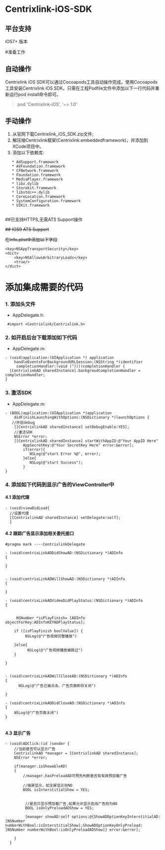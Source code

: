 # Centrixlink-iOS-SDK

## 平台支持
iOS7+ 版本

#准备工作

## 自动操作
Centrixlink iOS SDK可以通过Cocoapods工具自动操作完成。使用Cocoapods工具安装Centrixlink iOS SDK，只需在工程Podfile文件中添加以下一行代码并重新运行pod install命令即可。

> pod 'Centrixlink-iOS', '~> 1.0'

## 手动操作
1.  从官网下载Centrixlink_iOS_SDK.zip文件;
2.  解压缩Centrixlink框架(Centrixlink.embeddedframework)，并添加到XCode项目中。
3.  添加以下依赖库:
 
```
   * AdSupport.framework
   * AVFoundation.framework
   * CFNetwork.framework
   * Foundation.framework
   * MediaPlayer.framework
   * libz.dylib
   * Storekit.framework
   * libstdc++.dylib
   * CoreLocation.framework
   * SystemConfiguration.framework
   * UIKit.framework
   
```



##已支持HTTPS,无需ATS Support操作

~~## IOS9 ATS Support~~

~~在Info.plist中添加以下字段~~

```
<key>NSAppTransportSecurity</key>
<dict>
    <key>NSAllowsArbitraryLoads</key>
    <true/>
</dict>
```
# 添加集成需要的代码

### 1. 添加头文件 
* AppDelegate.h:
```objc
 #import <Centrixlink/Centrixlink.h>
```

### 2. 如开启后台下载添加如下代码
* AppDelegate.m:
```objc
- (void)application:(UIApplication *) application 
    handleEventsForBackgroundURLSession:(NSString *)identifier
     completionHandler:(void (^)())completionHandler {
  [CentrixlinkAD sharedInstance].backgroudCompletionHandler = completionHandler;
}
```

### 3. 激活SDK
* AppDelegate.m:
```objc
- (BOOL)application:(UIApplication *)application 
    didFinishLaunchingWithOptions:(NSDictionary *)launchOptions {
   //开启debug
    [[CentrixlinkAD sharedInstance] setDebugEnable:YES]; 
    //激活SDK
    NSError *error;
    [[CentrixlinkAD sharedInstance] startWithAppID:@"Your AppID Here" 
        AppSecretKey:@"Your SecretKey Here" error:&error];
        if(error){
           NSLog(@"start Error %@", error);
        }else{
           NSLog(@"start Success");
        }
}
```

###  4. 添加如下代码到显示广告的ViewController中

#### 4.1 添加代理
```objc
- (void)viewDidLoad{
  //设置代理
  [[CentrixlinkAD sharedInstance] setDelegate:self];
  }
```

#### 4.2 跟踪广告显示添加相关委托接口

```objc
#pragma mark ----CentrixlinkDelegate

- (void)centrixLinkADDidShowAD:(NSDictionary *)ADInfo
{
    
}


- (void)centrixLinkADWillShowAD:(NSDictionary *)ADInfo
{
    
}

- (void)centrixLinkADVideoDidPlayStatus:(NSDictionary *)ADInfo
{
  
    
     NSNumber *isPlayFinish= [ADInfo objectForKey:ADInfoKEYADPlayStatus];
    
    if ([isPlayFinish boolValue]) {
         NSLog(@"广告视频完整播放")
 
    }else{
          NSLog(@"广告视频播放被跳过")
    }
    
}


- (void)centrixLinkADWillCloseAD:(NSDictionary *)ADInfo
{
      NSLog(@"广告已被点击，广告页面即将关闭")

}

- (void)centrixLinkADDidCloseAD:(NSDictionary *)ADInfo
{
    NSLog(@"广告页面关闭")
}


```

#### 4.3 显示广告
    
```objc
- (void)ADClick:(id )sender {
    //当前是否可以显示广告
    CentrixlinkAD *manager = [CentrixlinkAD sharedInstance];
    NSError *error;

    if(manager.isShowableAD)
    {
        //manager.hasPreloadAD可预先判断是否有有效预加载广告

        //插屏显示，如全屏显示则NO
        BOOL isInterstitialShow = YES;
          
                    
         //是否只显示预加载广告,如果允许显示在线广告则为NO
         BOOL isOnlyPreloadADShow = YES; 
          
         [manager showAD:self options:@{ShowADOptionKeyInterstitialAD:[NSNumber numberWithBool:isInterstitialShow],ShowADOptionKeyOnlyPreload:[NSNumber numberWithBool:isOnlyPreloadADShow]} error:&error];

    }
  }
```
